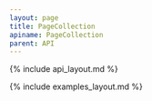 ```yaml
---
layout: page
title: PageCollection
apiname: PageCollection
parent: API
---
```


{% include api_layout.md %}

{% include examples_layout.md %}
